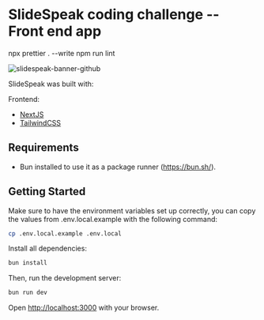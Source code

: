 # SlideSpeak coding challenge -- Front end app

npx prettier . --write
npm run lint

![slidespeak-banner-github](https://github.com/SlideSpeak/slidespeak-webapp/assets/5519740/8ea56893-3c7a-42ee-906c-01e5797287af)

SlideSpeak was built with:

Frontend:

- [NextJS](https://nextjs.org/)
- [TailwindCSS](https://tailwindcss.com/)

## Requirements

- Bun installed to use it as a package runner (https://bun.sh/).

## Getting Started

Make sure to have the environment variables set up correctly, you can copy the values from .env.local.example with the
following command:

```bash
cp .env.local.example .env.local
```

Install all dependencies:

```bash
bun install
```

Then, run the development server:

```bash
bun run dev
```

Open [http://localhost:3000](http://localhost:3000) with your browser.
